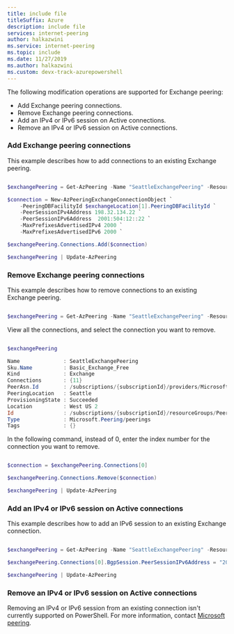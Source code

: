 ```yaml
---
title: include file
titleSuffix: Azure
description: include file
services: internet-peering
author: halkazwini
ms.service: internet-peering
ms.topic: include
ms.date: 11/27/2019
ms.author: halkazwini 
ms.custom: devx-track-azurepowershell
---
```


The following modification operations are supported for Exchange peering:
* Add Exchange peering connections.
* Remove Exchange peering connections.
* Add an IPv4 or IPv6 session on Active connections.
* Remove an IPv4 or IPv6 session on Active connections.


### Add Exchange peering connections

This example describes how to add connections to an existing Exchange peering.

```powershell

$exchangePeering = Get-AzPeering -Name "SeattleExchangePeering" -ResourceGroupName "PeeringResourceGroup"

$connection = New-AzPeeringExchangeConnectionObject `
    -PeeringDBFacilityId $exchangeLocation[1].PeeringDBFacilityId `
    -PeerSessionIPv4Address 198.32.134.22 `
    -PeerSessionIPv6Address  2001:504:12::22 `
    -MaxPrefixesAdvertisedIPv4 2000 `
    -MaxPrefixesAdvertisedIPv6 2000 `

$exchangePeering.Connections.Add($connection)

$exchangePeering | Update-AzPeering

```

### Remove Exchange peering connections

This example describes how to remove connections to an existing Exchange peering.

```powershell

$exchangePeering = Get-AzPeering -Name "SeattleExchangePeering" -ResourceGroupName "PeeringResourceGroup"

```

View all the connections, and select the connection you want to remove. 

```powershell

$exchangePeering

Name              : SeattleExchangePeering
Sku.Name          : Basic_Exchange_Free
Kind              : Exchange
Connections       : {11}
PeerAsn.Id        : /subscriptions/{subscriptionId}/providers/Microsoft.Peering/peerAsns/{peerAsnName}
PeeringLocation   : Seattle
ProvisioningState : Succeeded
Location          : West US 2
Id                : /subscriptions/{subscriptionId}/resourceGroups/PeeringResourceGroup/providers/Microsoft.Peering/peerings/SeattleExchangePeering
Type              : Microsoft.Peering/peerings
Tags              : {}

```

In the following command, instead of 0, enter the index number for the connection you want to remove.

```powershell

$connection = $exchangePeering.Connections[0]

$exchangePeering.Connections.Remove($connection)

$exchangePeering | Update-AzPeering

```

### Add an IPv4 or IPv6 session on Active connections

This example describes how to add an IPv6 session to an existing Exchange connection.

```powershell

$exchangePeering = Get-AzPeering -Name "SeattleExchangePeering" -ResourceGroupName "PeeringResourceGroup"

$exchangePeering.Connections[0].BgpSession.PeerSessionIPv6Address = "2001:504:12::34"

$exchangePeering | Update-AzPeering

```

### Remove an IPv4 or IPv6 session on Active connections

Removing an IPv4 or IPv6 session from an existing connection isn't currently supported on PowerShell. For more information, contact [Microsoft peering](mailto:peeringexperience@microsoft.com).

